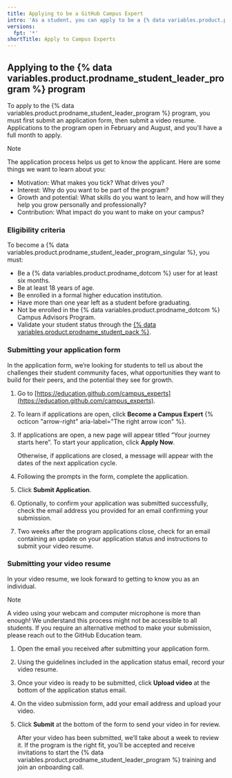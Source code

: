 ```yaml
---
title: Applying to be a GitHub Campus Expert
intro: 'As a student, you can apply to be a {% data variables.product.prodname_student_leader_program_singular %} to gain new skills and grow your college’s technical community.'
versions:
  fpt: '*'
shortTitle: Apply to Campus Experts
---
```


## Applying to the {% data variables.product.prodname_student_leader_program %} program

To apply to the {% data variables.product.prodname_student_leader_program %} program, you must first submit an application form, then submit a video resume. Applications to the program open in February and August, and you’ll have a full month to apply.

> [!NOTE]
> The application process helps us get to know the applicant. Here are some things we want to learn about you:
> * Motivation: What makes you tick? What drives you?
> * Interest: Why do you want to be part of the program?
> * Growth and potential: What skills do you want to learn, and how will they help you grow personally and professionally?
> * Contribution: What impact do you want to make on your campus?

### Eligibility criteria

To become a {% data variables.product.prodname_student_leader_program_singular %}, you must:

* Be a {% data variables.product.prodname_dotcom %} user for at least six months.
* Be at least 18 years of age.
* Be enrolled in a formal higher education institution.
* Have more than one year left as a student before graduating.
* Not be enrolled in the {% data variables.product.prodname_dotcom %} Campus Advisors Program.
* Validate your student status through the [{% data variables.product.prodname_student_pack %}](https://education.github.com/pack).

### Submitting your application form

In the application form, we’re looking for students to tell us about the challenges their student community faces, what opportunities they want to build for their peers, and the potential they see for growth.
1. Go to [https://education.github.com/campus_experts](https://education.github.com/campus_experts).
1. To learn if applications are open, click **Become a Campus Expert** {% octicon "arrow-right" aria-label="The right arrow icon" %}.
1. If applications are open, a new page will appear titled “Your journey starts here”. To start your application, click **Apply Now**.

   Otherwise, if applications are closed, a message will appear with the dates of the next application cycle.
1. Following the prompts in the form, complete the application.
1. Click **Submit Application**.
1. Optionally, to confirm your application was submitted successfully, check the email address you provided for an email confirming your submission.
1. Two weeks after the program applications close, check for an email containing an update on your application status and instructions to submit your video resume.

### Submitting your video resume

In your video resume, we look forward to getting to know you as an individual.

> [!NOTE]
> A video using your webcam and computer microphone is more than enough! We understand this process might not be accessible to all students. If you require an alternative method to make your submission, please reach out to the GitHub Education team.

1. Open the email you received after submitting your application form.
1. Using the guidelines included in the application status email, record your video resume.
1. Once your video is ready to be submitted, click **Upload video** at the bottom of the application status email.
1. On the video submission form, add your email address and upload your video.
1. Click **Submit** at the bottom of the form to send your video in for review.

   After your video has been submitted, we’ll take about a week to review it. If the program is the right fit, you’ll be accepted and receive invitations to start the {% data variables.product.prodname_student_leader_program %} training and join an onboarding call.
